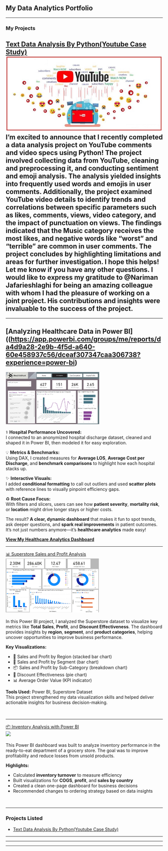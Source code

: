## My Data Analytics Portfolio


---

### My Projects

[Text Data Analysis By Python(Youtube Case Study)](https://www.linkedin.com/pulse/text-data-analysis-python-youtube-case-study-azadeh-irani)
<img src="images/youtube.jpg?raw=true"/>
<br>
I’m excited to announce that I recently completed a data analysis project on YouTube comments and video specs using Python! The project involved collecting data from YouTube, cleaning and preprocessing it, and conducting sentiment and emoji analysis. The analysis yielded insights into frequently used words and emojis in user comments. Additionally, the project examined YouTube video details to identify trends and correlations between specific parameters such as likes, comments, views, video category, and the impact of punctuation on views. The findings indicated that the Music category receives the most likes, and negative words like “worst” and “terrible” are common in user comments. The project concludes by highlighting limitations and areas for further investigation. I hope this helps! Let me know if you have any other questions. I would like to express my gratitude to @Nariman Jafarieshlaghi for being an amazing colleague with whom I had the pleasure of working on a joint project. His contributions and insights were invaluable to the success of the project.
<br>
---
---
## [Analyzing Healthcare Data in Power BI]((https://app.powerbi.com/groups/me/reports/da4d9a28-2e9b-4f5d-a640-60e458937c56/dceaf307347caa306738?experience=power-bi)

<img src="images/healthstats.png" alt="Healthcare Analytics Dashboard" width="300" />

⚕️ **Hospital Performance Uncovered:**  
I connected to an anonymized hospital discharge dataset, cleaned and shaped it in Power BI, then modeled it for easy exploration.

💡 **Metrics & Benchmarks:**  
Using DAX, I created measures for **Average LOS**, **Average Cost per Discharge**, and **benchmark comparisons** to highlight how each hospital stacks up.

✨ **Interactive Visuals:**  
I added **conditional formatting** to call out outliers and used **scatter plots** with reference lines to visually pinpoint efficiency gaps.

♻️ **Root Cause Focus:**  
With filters and slicers, users can see how **patient severity**, **mortality risk**, or **location** might drive longer stays or higher costs.

The result? **A clear, dynamic dashboard** that makes it fun to spot trends, ask deeper questions, and **spark real improvements** in patient outcomes. It’s not just numbers anymore—it’s **healthcare analytics** made easy!

[**View My Healthcare Analytics Dashboard**](https://app.powerbi.com/groups/me/reports/da4d9a28-2e9b-4f5d-a640-60e458937c56/dceaf307347caa306738?experience=power-bi)


---

[📊 Superstore Sales and Profit Analysis](https://app.powerbi.com/groups/me/reports/521d833a-9ffd-42fc-bf8b-f6b0d161e18b/7f99c92198bc34105cb1?experience=power-bi)  
<img src="images/Superstore.jpg" width="300"/>  
<br>
In this Power BI project, I analyzed the Superstore dataset to visualize key metrics like **Total Sales**, **Profit**, and **Discount Effectiveness**. The dashboard provides insights by **region**, **segment**, and **product categories**, helping uncover opportunities to improve business performance.

**Key Visualizations:**
- 📍 Sales and Profit by Region (stacked bar chart)
- 👥 Sales and Profit by Segment (bar chart)
- 📦 Sales and Profit by Sub-Category (breakdown chart)
- 💸 Discount Effectiveness (pie chart)
- 📊 Average Order Value (KPI indicator)

**Tools Used:** Power BI, Superstore Dataset  
This project strengthened my data visualization skills and helped deliver actionable insights for business decision-making.

<br>


---

[📦 Inventory Analysis with Power BI](https://app.powerbi.com/groups/me/reports/4771c90f-c6b0-47d8-b936-5f4c90aa8d68/2a8b0ad73778eae609d9?experience=power-bi)  
<img src="images/demo.gif" width="300"/>  
<br>
This Power BI dashboard was built to analyze inventory performance in the ready-to-eat department of a grocery store. The goal was to improve profitability and reduce losses from unsold products.

**Highlights:**
- Calculated **inventory turnover** to measure efficiency
- Built visualizations for **COGS**, **profit**, and **sales by country**
- Created a clean one-page dashboard for business decisions
- Recommended changes to ordering strategy based on data insights

<br>

---

### Projects Listed

- [Text Data Analysis By Python(Youtube Case Study)](https://www.linkedin.com/pulse/text-data-analysis-python-youtube-case-study-azadeh-irani)
---
<!--[Project 2 Title](/pdf/sample_presentation.pdf)
<img src="images/dummy_thumbnail.jpg?raw=true"/>
-->
---
<!--[Project 3 Title](http://example.com/)
<img src="images/dummy_thumbnail.jpg?raw=true"/>
-->
---



<!-- - [Project 1 Title](http://example.com/) -->
<!-- - [Project 2 Title](http://example.com/) -->
<!-- - [Project 3 Title](http://example.com/) -->
<!-- - [Project 4 Title](http://example.com/) -->
<!-- - [Project 5 Title](http://example.com/) -->

